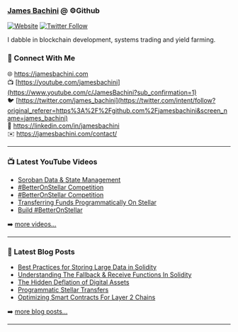 ### [James Bachini][website] @ ⚙️Github

[![Website](https://img.shields.io/website?label=jamesbachini.com&style=for-the-badge&url=https%3A%2F%2Fjamesbachini.com)](https://jamesbachini.com)
[![Twitter Follow](https://img.shields.io/twitter/follow/james_bachini?color=1DA1F2&logo=twitter&style=for-the-badge)](https://twitter.com/intent/follow?original_referer=https%3A%2F%2Fgithub.com%2Fjamesbachini&screen_name=jamesbachini)

I dabble in blockchain development, systems trading and yield farming.

### 👋 Connect With Me

🌐 https://jamesbachini.com
<br />
📺 [https://youtube.com/jamesbachini](https://www.youtube.com/c/JamesBachini?sub_confirmation=1)
<br />
🐦 [https://twitter.com/james_bachini](https://twitter.com/intent/follow?original_referer=https%3A%2F%2Fgithub.com%2Fjamesbachini&screen_name=james_bachini)
<br />
👔 https://linkedin.com/in/jamesbachini
<br />
✉️ https://jamesbachini.com/contact/

---

### 📺 Latest YouTube Videos

<!-- YOUTUBE:START -->
- [Soroban Data &amp; State Management](https://www.youtube.com/watch?v=cw-TPSCqtSU)
- [#BetterOnStellar Competition](https://www.youtube.com/watch?v=N0nSeBn9oKo)
- [#BetterOnStellar Competition](https://www.youtube.com/watch?v=Vu9Rfv5K06k)
- [Transferring Funds Programmatically On Stellar](https://www.youtube.com/watch?v=gVC5ijif2-0)
- [Build #BetterOnStellar](https://www.youtube.com/watch?v=u1yyV2X-_5w)
<!-- YOUTUBE:END -->

➡️ [more videos...](https://youtube.com/jamesbachini)

---

### 📝 Latest Blog Posts

<!-- BLOG-POST-LIST:START -->
- [Best Practices for Storing Large Data in Solidity](https://jamesbachini.com/best-practices-for-storing-large-data-in-solidity/)
- [Understanding The Fallback &amp; Receive Functions In Solidity](https://jamesbachini.com/fallback-receive-functions-in-solidity/)
- [The Hidden Deflation of Digital Assets](https://jamesbachini.com/the-hidden-deflation-of-digital-assets/)
- [Programmatic Stellar Transfers](https://jamesbachini.com/stellar-transfers/)
- [Optimizing Smart Contracts For Layer 2 Chains](https://jamesbachini.com/optimizing-smart-contracts-for-layer-2-chains/)
<!-- BLOG-POST-LIST:END -->

➡️ [more blog posts...](https://jamesbachini.com)

---

[website]: https://jamesbachini.com
[twitter]: https://twitter.com/james_bachini
[youtube]: https://youtube.com/jamesbachini
[linkedin]: https://linkedin.com/in/jamesbachini
